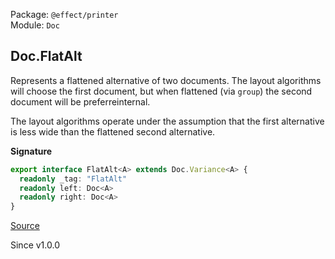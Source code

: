 Package: `@effect/printer`<br />
Module: `Doc`<br />

## Doc.FlatAlt

Represents a flattened alternative of two documents. The layout algorithms
will choose the first document, but when flattened (via `group`) the second
document will be preferreinternal.

The layout algorithms operate under the assumption that the first alternative
is less wide than the flattened second alternative.

**Signature**

```ts
export interface FlatAlt<A> extends Doc.Variance<A> {
  readonly _tag: "FlatAlt"
  readonly left: Doc<A>
  readonly right: Doc<A>
}
```

[Source](https://github.com/Effect-TS/effect/tree/main/packages/printer/src/Doc.ts#L204)

Since v1.0.0